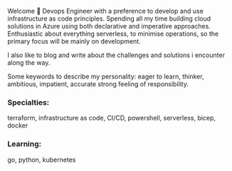 Welcome 👋
Devops Engineer with a preference to develop and use infrastructure as code principles. Spending all my time
building cloud solutions in Azure using both declarative and imperative approaches. Enthusiastic about everything
serverless, to minimise operations, so the primary focus will be mainly on development.

I also like to blog and write about the challenges and solutions i encounter along the way.

Some keywords to describe my personality: eager to learn, thinker, ambitious, impatient, accurate
strong feeling of responsibility.

### Specialties:
terraform, infrastructure as code, CI/CD, powershell, serverless, bicep, docker

### Learning:
go, python, kubernetes